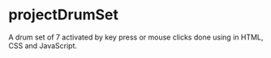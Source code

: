 # projectDrumSet
A drum set of 7 activated by key press or mouse clicks done using in HTML, CSS and JavaScript.
